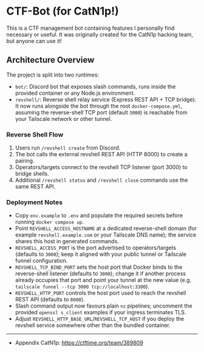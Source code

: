 # CTF-Bot (for CatN1p!)

This is a CTF management bot containing features I personally find necessary or useful. It was originally created for the CatN1p hacking team, but anyone can use it!

## Architecture Overview

The project is split into two runtimes:

- `bot/`: Discord bot that exposes slash commands, runs inside the provided container or any Node.js environment.
- `revshell/`: Reverse shell relay service (Express REST API + TCP bridge). It now runs alongside the bot through the root `docker-compose.yml`, assuming the reverse-shell TCP port (default `3000`) is reachable from your Tailscale network or other tunnel.

### Reverse Shell Flow

1. Users run `/revshell create` from Discord.
2. The bot calls the external revshell REST API (HTTP 8000) to create a pairing.
3. Operators/targets connect to the revshell TCP listener (port 3000) to bridge shells.
4. Additional `/revshell status` and `/revshell close` commands use the same REST API.

### Deployment Notes

- Copy `env.example` to `.env` and populate the required secrets before running `docker compose up`.
- Point `REVSHELL_ACCESS_HOSTNAME` at a dedicated reverse-shell domain (for example `revshell.example.com` or your Tailscale DNS name); the service shares this host in generated commands.
- `REVSHELL_ACCESS_PORT` is the port advertised to operators/targets (defaults to `3000`); keep it aligned with your public tunnel or Tailscale funnel configuration.
- `REVSHELL_TCP_BIND_PORT` sets the host port that Docker binds to the reverse-shell listener (defaults to `3000`); change it if another process already occupies that port and point your tunnel at the new value (e.g. `tailscale funnel --tcp 3000 tcp://localhost:3300`).
- `REVSHELL_HTTP_PORT` controls the host port used to reach the revshell REST API (defaults to `8000`).
- Slash command output now favours plain `nc` pipelines; uncomment the provided `openssl s_client` examples if your ingress terminates TLS.
- Adjust `REVSHELL_HTTP_BASE_URL`/`REVSHELL_TCP_HOST` if you deploy the revshell service somewhere other than the bundled container.

---

* Appendix
CatN1p: https://ctftime.org/team/389809

